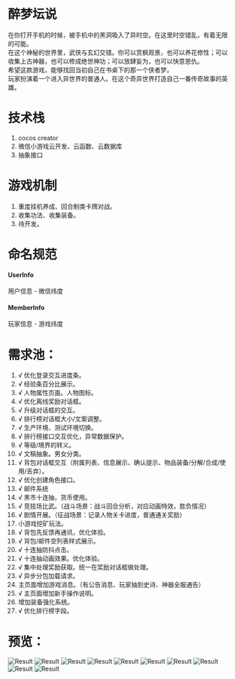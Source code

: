 # 醉梦坛说
在你打开手机的时候，被手机中的黑洞吸入了异时空。在这里时空错乱，有着无限的可能。  
在这个神秘的世界里，武侠与玄幻交错。你可以赏枫观景，也可以养花修性；可以收集上古神器，也可以修成绝世神功；可以放肆妄为，也可以快意恩仇。  
希望这款游戏，能够找回当初自己在书桌下的那一个侠者梦。  
玩家扮演着一个进入异世界的普通人。在这个奇异世界打造自己一番传奇故事的英雄。

# 技术栈
1. cocos creator
2. 微信小游戏云开发、云函数、云数据库
3. 抽象接口

# 游戏机制
1. 重度挂机养成、回合制类卡牌对战。
2. 收集功法、收集装备。
3. 待开发。

# 命名规范
#### UserInfo
用户信息 - 微信纬度
#### MemberInfo
玩家信息 - 游戏纬度

# 需求池：
1. √ 优化登录交互进度条。
2. √ 经验条百分比展示。
3. √ 人物属性页面。人物图标。 
4. √ 优化离线奖励对话框。 
5. √ 升级对话框的交互。 
5. √ 排行榜对话框大小/文案调整。 
6. √ 生产环境、测试环境切换。
7. √ 排行榜接口交互优化，异常数据保护。 
8. √ 等级/境界的转义。
9. √ 文稿抽象。男女分类。
10. √ 背包对话框交互（附属列表、信息展示、确认提示、物品装备/分解/合成/使用/丢弃）。
11. √ 优化创建角色接口。
12. √ 邮件系统
13. √ 黑市十连抽，货币使用。
14. √ 竞技场比武。（战斗场景：战斗回合分析，对应动画特效，胜负情况）
15. √ 剧情开展。（征战场景：记录人物关卡进度，普通通关奖励）
16. 小游戏挖矿玩法。
17. √ 背包先反馈再通讯，优化体验。
18. √ 背包/邮件空列表样式展示。
19. √ 十连抽防抖点击。
20. √ 十连抽动画效果。优化体验。
21. √ 集中处理奖励获取。统一在奖励对话框做处理。
22. √ 异步分包加载请求。
23. 主页面增加游戏消息。（有公告消息、玩家抽到史诗、神器全服通告）
24. √ 主页面增加新手操作说明。
25. 增加装备强化系统。
26. √ 优化排行榜字段。

# 预览：  
![Result](https://raw.githubusercontent.com/gengjian1203/FreedomLegend/master/readme/result.jpg "Result")
![Result](https://raw.githubusercontent.com/gengjian1203/FreedomLegend/master/readme/result1.png "Result1")
![Result](https://raw.githubusercontent.com/gengjian1203/FreedomLegend/master/readme/result2.png "Result2")
![Result](https://raw.githubusercontent.com/gengjian1203/FreedomLegend/master/readme/result3.png "Result3")
![Result](https://raw.githubusercontent.com/gengjian1203/FreedomLegend/master/readme/result4.png "Result4")
![Result](https://raw.githubusercontent.com/gengjian1203/FreedomLegend/master/readme/result5.png "Result5")
![Result](https://raw.githubusercontent.com/gengjian1203/FreedomLegend/master/readme/result6.png "Result6")
![Result](https://raw.githubusercontent.com/gengjian1203/FreedomLegend/master/readme/result7.png "Result7")
![Result](https://raw.githubusercontent.com/gengjian1203/FreedomLegend/master/readme/result8.png "Result8")
![Result](https://raw.githubusercontent.com/gengjian1203/FreedomLegend/master/readme/result9.png "Result9")